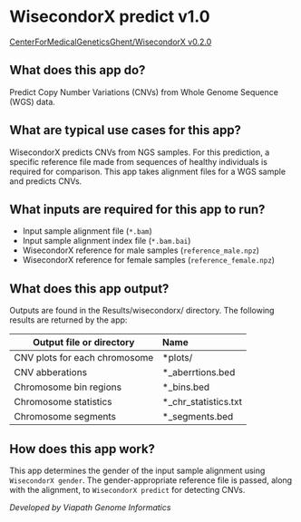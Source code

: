 # WisecondorX predict v1.0
[CenterForMedicalGeneticsGhent/WisecondorX v0.2.0](https://github.com/CenterForMedicalGeneticsGhent/WisecondorX/releases/tag/v0.2.0)

## What does this app do?
Predict Copy Number Variations (CNVs) from Whole Genome Sequence (WGS) data.

## What are typical use cases for this app?
WisecondorX predicts CNVs from NGS samples. For this prediction, a specific reference file made from sequences of healthy individuals is required for comparison. This app takes alignment files for a WGS sample and predicts CNVs.

## What inputs are required for this app to run?
* Input sample alignment file (`*.bam`)
* Input sample alignment index file (`*.bam.bai`)
* WisecondorX reference for male samples (`reference_male.npz`)
* WisecondorX reference for female samples (`reference_female.npz`)

## What does this app output?
Outputs are found in the Results/wisecondorx/ directory. The following results are returned by the app:

Output file or directory| Name
---|:---
CNV plots for each chromosome | \*plots/
CNV abberations | \*_aberrtions.bed
Chromosome bin regions | \*_bins.bed
Chromosome statistics | \*_chr_statistics.txt
Chromosome segments | *_segments.bed

## How does this app work?
This app determines the gender of the input sample alignment using `WisecondorX gender`. The gender-appropriate reference file is passed, along with the alignment, to `WisecondorX predict` for detecting CNVs.


*Developed by Viapath Genome Informatics*
